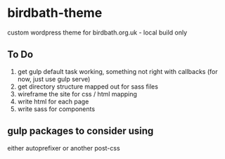 # birdbath-theme
custom wordpress theme for birdbath.org.uk - local build only

## To Do
1. get gulp default task working, something not right with callbacks (for now, just use gulp serve)
2. get directory structure mapped out for sass files
3. wireframe the site for css / html mapping
4. write html for each page
5. write sass for components

## gulp packages to consider using
either autoprefixer or another post-css 



